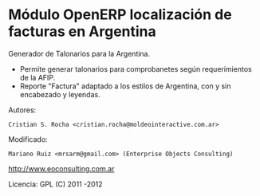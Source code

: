 Módulo OpenERP localización de facturas en Argentina
====================================================

Generador de Talonarios para la Argentina.

 * Permite generar talonarios para comprobanetes según requerimientos de la AFIP.
 * Reporte "Factura" adaptado a los estilos de Argentina, con y sin encabezado y leyendas.

Autores:

    Cristian S. Rocha <cristian.rocha@moldeointeractive.com.ar>

Modificado:

    Mariano Ruiz <mrsarm@gmail.com> (Enterprise Objects Consulting)


http://www.eoconsulting.com.ar

Licencia: GPL
(C) 2011 -2012
